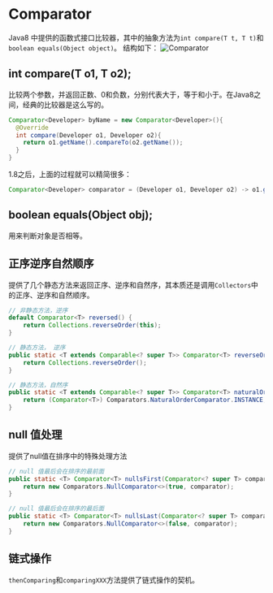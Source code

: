 # Comparator
Java8 中提供的函数式接口比较器，其中的抽象方法为`int compare(T t, T t)`和`boolean equals(Object object)`。
结构如下：
![Comparator](https://ws1.sinaimg.cn/large/006tKfTcgy1fs4yei75i2j30w20ka0xu.jpg)

## int compare(T o1, T o2);
比较两个参数，并返回正数、0和负数，分别代表大于，等于和小于。在Java8之间，经典的比较器是这么写的。

```Java
Comparator<Developer> byName = new Comparator<Developer>(){
  @Override
  int compare(Developer o1, Developer o2){
    return o1.getName().compareTo(o2.getName());
  }
}
```
1.8之后，上面的过程就可以精简很多：
```java
Comparator<Developer> comparator = (Developer o1, Developer o2) -> o1.getName().compareTo(o2.getName());
```

##  boolean equals(Object obj);
用来判断对象是否相等。

## 正序逆序自然顺序
提供了几个静态方法来返回正序、逆序和自然序，其本质还是调用`Collectors`中的正序、逆序和自然顺序。

```Java
// 非静态方法，逆序
default Comparator<T> reversed() {
    return Collections.reverseOrder(this);
}

// 静态方法， 逆序
public static <T extends Comparable<? super T>> Comparator<T> reverseOrder() {
    return Collections.reverseOrder();
}

// 静态方法，自然序
public static <T extends Comparable<? super T>> Comparator<T> naturalOrder() {
    return (Comparator<T>) Comparators.NaturalOrderComparator.INSTANCE;
}
```

## null 值处理
提供了null值在排序中的特殊处理方法
```Java
// null 值最后会在排序的最前面
public static <T> Comparator<T> nullsFirst(Comparator<? super T> comparator) {
    return new Comparators.NullComparator<>(true, comparator);
}

// null 值最后会在排序的最后面
public static <T> Comparator<T> nullsLast(Comparator<? super T> comparator) {
    return new Comparators.NullComparator<>(false, comparator);
}
```

## 链式操作
`thenComparing`和`comparingXXX`方法提供了链式操作的契机。
